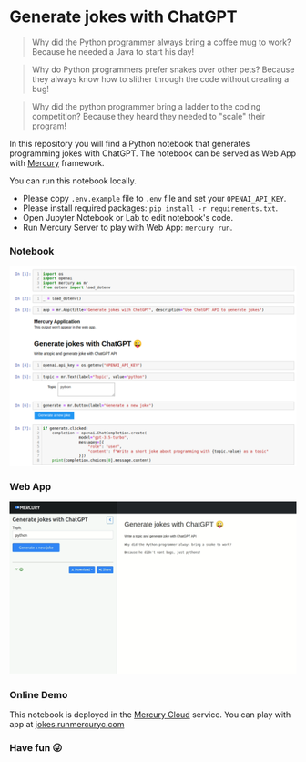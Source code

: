 # Generate jokes with ChatGPT

> Why did the Python programmer always bring a coffee mug to work? Because he needed a Java to start his day!

> Why do Python programmers prefer snakes over other pets? Because they always know how to slither through the code without creating a bug!

> Why did the python programmer bring a ladder to the coding competition? Because they heard they needed to "scale" their program!


In this repository you will find a Python notebook that generates programming jokes with ChatGPT. The notebook can be served as Web App with [Mercury](https://github.com/mljar/mercury) framework.

You can run this notebook locally. 
- Please copy `.env.example` file to `.env` file and set your `OPENAI_API_KEY`.
- Please install required packages: `pip install -r requirements.txt`.
- Open Jupyter Notebook or Lab to edit notebook's code.
- Run Mercury Server to play with Web App: `mercury run`.

### Notebook

![Notebook code](https://raw.githubusercontent.com/pplonski/chat-gpt-generate-jokes/main/media/notebook.png)


### Web App

![Notebook as Web App](https://raw.githubusercontent.com/pplonski/chat-gpt-generate-jokes/main/media/web-app.gif)


### Online Demo

This notebook is deployed in the [Mercury Cloud](https://cloud.runmercury.com) service. You can play with app at [jokes.runmercuryc.com](https://jokes.runmercury.com)

### Have fun 😜


